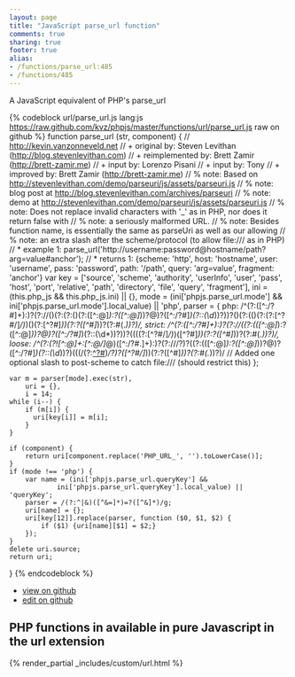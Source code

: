 ```yaml
---
layout: page
title: "JavaScript parse_url function"
comments: true
sharing: true
footer: true
alias:
- /functions/parse_url:485
- /functions/485
---
```

<!-- Generated by Rakefile:build -->
A JavaScript equivalent of PHP's parse_url

{% codeblock url/parse_url.js lang:js https://raw.github.com/kvz/phpjs/master/functions/url/parse_url.js raw on github %}
function parse_url (str, component) {
    // http://kevin.vanzonneveld.net
    // +      original by: Steven Levithan (http://blog.stevenlevithan.com)
    // + reimplemented by: Brett Zamir (http://brett-zamir.me)
    // + input by: Lorenzo Pisani
    // + input by: Tony
    // + improved by: Brett Zamir (http://brett-zamir.me)
    // %          note: Based on http://stevenlevithan.com/demo/parseuri/js/assets/parseuri.js
    // %          note: blog post at http://blog.stevenlevithan.com/archives/parseuri
    // %          note: demo at http://stevenlevithan.com/demo/parseuri/js/assets/parseuri.js
    // %          note: Does not replace invalid characters with '_' as in PHP, nor does it return false with
    // %          note: a seriously malformed URL.
    // %          note: Besides function name, is essentially the same as parseUri as well as our allowing
    // %          note: an extra slash after the scheme/protocol (to allow file:/// as in PHP)
    // *     example 1: parse_url('http://username:password@hostname/path?arg=value#anchor');
    // *     returns 1: {scheme: 'http', host: 'hostname', user: 'username', pass: 'password', path: '/path', query: 'arg=value', fragment: 'anchor'}
    var key = ['source', 'scheme', 'authority', 'userInfo', 'user', 'pass', 'host', 'port', 
                        'relative', 'path', 'directory', 'file', 'query', 'fragment'],
        ini = (this.php_js && this.php_js.ini) || {},
        mode = (ini['phpjs.parse_url.mode'] && 
            ini['phpjs.parse_url.mode'].local_value) || 'php',
        parser = {
            php: /^(?:([^:\/?#]+):)?(?:\/\/()(?:(?:()(?:([^:@]*):?([^:@]*))?@)?([^:\/?#]*)(?::(\d*))?))?()(?:(()(?:(?:[^?#\/]*\/)*)()(?:[^?#]*))(?:\?([^#]*))?(?:#(.*))?)/,
            strict: /^(?:([^:\/?#]+):)?(?:\/\/((?:(([^:@]*):?([^:@]*))?@)?([^:\/?#]*)(?::(\d*))?))?((((?:[^?#\/]*\/)*)([^?#]*))(?:\?([^#]*))?(?:#(.*))?)/,
            loose: /^(?:(?![^:@]+:[^:@\/]*@)([^:\/?#.]+):)?(?:\/\/\/?)?((?:(([^:@]*):?([^:@]*))?@)?([^:\/?#]*)(?::(\d*))?)(((\/(?:[^?#](?![^?#\/]*\.[^?#\/.]+(?:[?#]|$)))*\/?)?([^?#\/]*))(?:\?([^#]*))?(?:#(.*))?)/ // Added one optional slash to post-scheme to catch file:/// (should restrict this)
        };

    var m = parser[mode].exec(str),
        uri = {},
        i = 14;
    while (i--) {
        if (m[i]) {
          uri[key[i]] = m[i];  
        }
    }

    if (component) {
        return uri[component.replace('PHP_URL_', '').toLowerCase()];
    }
    if (mode !== 'php') {
        var name = (ini['phpjs.parse_url.queryKey'] && 
                ini['phpjs.parse_url.queryKey'].local_value) || 'queryKey';
        parser = /(?:^|&)([^&=]*)=?([^&]*)/g;
        uri[name] = {};
        uri[key[12]].replace(parser, function ($0, $1, $2) {
            if ($1) {uri[name][$1] = $2;}
        });
    }
    delete uri.source;
    return uri;
}
{% endcodeblock %}

 - [view on github](https://github.com/kvz/phpjs/blob/master/functions/url/parse_url.js)
 - [edit on github](https://github.com/kvz/phpjs/edit/master/functions/url/parse_url.js)

## PHP functions in available in pure Javascript in the url extension
{% render_partial _includes/custom/url.html %}
